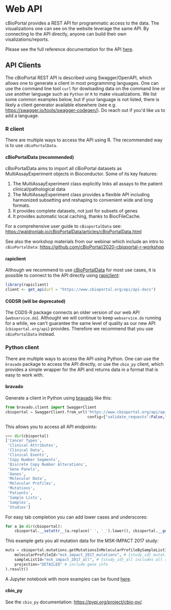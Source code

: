 # Web API
cBioPortal provides a REST API for programmatic access to the data. The visualizations one can see on the website leverage the same API. By connecting to the API directly, anyone can build their own visalizations/reports.

Please see the full reference documentation for the API
[here](https://www.cbioportal.org/api/swagger-ui.html).

## API Clients
The cBioPortal REST API is described using Swagger/OpenAPI, which allows one to generate a client in most programming languages. One can use the command line tool `curl` for dowloading data on the command line or use another language such as `Python` or `R` to make visualizations. We list some common examples below, but if your language is not listed, there is likely a client generator available elsewhere (see e.g. https://swagger.io/tools/swagger-codegen/). Do reach out if you'd like us to add a language.

### R client
There are multiple ways to access the API using R. The recommended way is to use `cBioPortalData`.

#### cBioPortalData (recommended)
cBioPortalData aims to import all cBioPortal datasets as MultiAssayExperiment objects in Bioconductor. Some of its key features:

1. The MultiAssayExperiment class explicitly links all assays to the patient clinical/pathological data
2. The MultiAssayExperiment class provides a flexible API including harmonized subsetting and reshaping to convenient wide and long formats.
3. It provides complete datasets, not just for subsets of genes
4. It provides automatic local caching, thanks to BiocFileCache.

For a comprehensive user guide to `cBioportalData` see: https://waldronlab.io/cBioPortalData/articles/cBioPortalData.html

See also the workshop materials from our webinar which include an intro to `cBioPortalData`: https://github.com/cBioPortal/2020-cbioportal-r-workshop

#### rapiclient
Although we recommend to use [cBioPortalData](#cBioPortalData) for most use cases, it is possible to connect to the API directly using [rapiclient](https://github.com/bergant/rapiclient):

```R
library(rapiclient)
client <- get_api(url = "https://www.cbioportal.org/api/api-docs")
```

#### CGDSR (will be deprecated)
The CGDS-R package connects an older version of our web API (`webservice.do`). Althought we will continue to keep `webservice.do` running for a while, we can't guarantee the same level of quality as our new API (`cbioportal.org/api`) provides. Therefore we recommend that you use `cBioPortalData` instead.

### Python client
There are multiple ways to access the API using Python. One can use the `bravado` package to access the API directly, or use the `cbio_py` client, which provides a simple wrapper for the API and returns data in a format that is easy to work with.

#### bravado
Generate a client in Python using [bravado](https://github.com/Yelp/bravado)
like this:

```python
from bravado.client import SwaggerClient
cbioportal = SwaggerClient.from_url('https://www.cbioportal.org/api/api-docs',
                                    config={"validate_requests":False,"validate_responses":False,"validate_swagger_spec": False})
```
This allows you to access all API endpoints:
```python
>>> dir(cbioportal)
['Cancer Types',
 'Clinical Attributes',
 'Clinical Data',
 'Clinical Events',
 'Copy Number Segments',
 'Discrete Copy Number Alterations',
 'Gene Panels',
 'Genes',
 'Molecular Data',
 'Molecular Profiles',
 'Mutations',
 'Patients',
 'Sample Lists',
 'Samples',
 'Studies']
```
For easy tab completion you can add lower cases and underscores:
```python
for a in dir(cbioportal):
    cbioportal.__setattr__(a.replace(' ', '_').lower(), cbioportal.__getattr__(a))
```
This example gets you all mutation data for the MSK-IMPACT 2017 study:
```python
muts = cbioportal.mutations.getMutationsInMolecularProfileBySampleListIdUsingGET(
    molecularProfileId="msk_impact_2017_mutations", # {study_id}_mutations gives default mutations profile for study 
    sampleListId="msk_impact_2017_all", # {study_id}_all includes all samples
    projection="DETAILED" # include gene info
).result()
```

A Jupyter notebook with more examples can be found [here](https://github.com/mskcc/cbsp-hackathon/blob/master/0-introduction/cbsp_hackathon.ipynb).

#### cbio_py
See the `cbio_py` documentation: https://pypi.org/project/cbio-py/.
